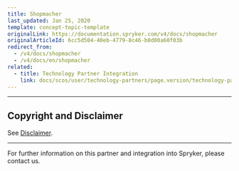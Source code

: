 ```yaml
---
title: Shopmacher
last_updated: Jan 25, 2020
template: concept-topic-template
originalLink: https://documentation.spryker.com/v4/docs/shopmacher
originalArticleId: 6cc5d504-40eb-4779-8c46-b0d00a60f03b
redirect_from:
  - /v4/docs/shopmacher
  - /v4/docs/en/shopmacher
related:
  - title: Technology Partner Integration
    link: docs/scos/user/technology-partners/page.version/technology-partners.html
---
```


---

## Copyright and Disclaimer

See [Disclaimer](https://github.com/spryker/spryker-documentation).

---
For further information on this partner and integration into Spryker, please contact us.

<div class="hubspot-form js-hubspot-form" data-portal-id="2770802" data-form-id="163e11fb-e833-4638-86ae-a2ca4b929a41" id="hubspot-1"></div>


